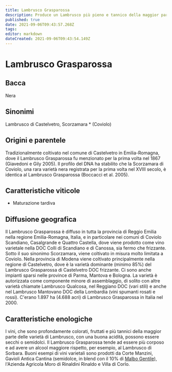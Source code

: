 ```yaml
---
title: Lambrusco Grasparossa
description: Produce un Lambrusco più pieno e tannico della maggior parte dei Lambruschi, sia secco che mediamente dolce.
published: true
date: 2021-09-06T09:43:57.268Z
tags: 
editor: markdown
dateCreated: 2021-09-06T09:43:54.149Z
---
```


# Lambrusco Grasparossa

## Bacca
Nera
## Sinonimi
Lambrusco di Castelvetro, Scorzamara * (Coviolo)

## Origini e parentele
Tradizionalmente coltivato nel comune di Castelvetro in Emilia-Romagna, dove il Lambrusco Grasparossa fu menzionato per la prima volta nel 1867 (Giavedoni e Gily 2005). Il profilo del DNA ha stabilito che la Scorzamara di Coviolo, una rara varietà nera registrata per la prima volta nel XVIII secolo, è identica al Lambrusco Grasparossa (Boccacci et al. 2005).

## Caratteristiche viticole
- Maturazione tardiva

## Diffusione geografica
Il Lambrusco Grasparossa è diffuso in tutta la provincia di Reggio Emilia nella regione Emilia-Romagna, Italia, e in particolare nei comuni di Coviolo Scandiano, Casalgrande e Quattro Castella, dove viene prodotto come vino varietale nella DOC Colli di Scandiano e di Canossa, sia fermo che frizzante. Sotto il suo sinonimo Scorzamara, viene coltivato in misura molto limitata a Coviolo. Nella provincia di Modena viene coltivato principalmente nella regione di Castelvetro, dove è la varietà dominante (minimo 85%) del Lambrusco Grasparossa di Castelvetro DOC frizzante. Ci sono anche impianti sparsi nelle province di Parma, Mantova e Bologna. La varietà è autorizzata come componente minore di assemblaggio, di solito con altre varietà chiamate Lambrusco Qualcosa, nel Reggiano DOC (vari stili) e anche nel Lambrusco Mantovano DOC della Lombardia (vini spumanti rosati e rossi). C'erano 1.897 ha (4.688 acri) di Lambrusco Grasparossa in Italia nel 2000.


## Caratteristiche enologiche
I vini, che sono profondamente colorati, fruttati e più tannici della maggior parte delle varietà di Lambrusco, con una buona acidità, possono essere secchi o semidolci. Il Lambrusco Grasparossa tende ad essere più corposo e ad avere un alcool maggiore rispetto, per esempio, al Lambrusco di Sorbara. Buoni esempi di vini varietali sono prodotti da Corte Manzini, Gavioli Antica Cantina (semidolce, in blend con il 10% di [Malbo Gentile](/vitigni/bacca-nera/malbo-gentile)), l'Azienda Agricola Moro di Rinaldini Rinaldo e Villa di Corlo.
